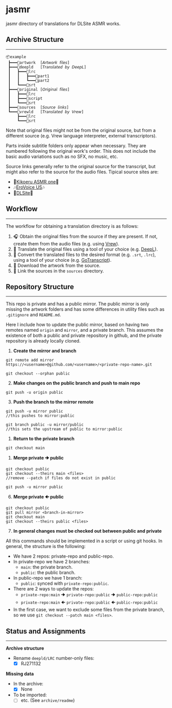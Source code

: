 # jasmr
jasmr directory of translations for DLSite ASMR works.

## Archive Structure
---
```
📦example
 ┣━━━📂artwork  [𝘈𝘳𝘵𝘸𝘰𝘳𝘬 𝘧𝘪𝘭𝘦𝘴]
 ┣━━━📂deepld   [𝘛𝘳𝘢𝘯𝘴𝘭𝘢𝘵𝘦𝘥 𝘣𝘺 𝘋𝘦𝘦𝘱𝘓]
 ┃   ┣━━━📂lrc
 ┃   ┃   ┣━━━📂part1
 ┃   ┃   ┗━━━📂part2
 ┃   ┗━━━📂srt
 ┣━━━📂original [𝘖𝘳𝘪𝘨𝘪𝘯𝘢𝘭 𝘧𝘪𝘭𝘦𝘴]
 ┃   ┣━━━📂lrc
 ┃   ┣━━━📂script
 ┃   ┗━━━📂srt
 ┣━━━📂sources  [𝘚𝘰𝘶𝘳𝘤𝘦 𝘭𝘪𝘯𝘬𝘴]
 ┗━━━📂vrewld   [𝘛𝘳𝘢𝘯𝘴𝘭𝘢𝘵𝘦𝘥 𝘣𝘺 𝘝𝘳𝘦𝘸]
     ┣━━━📂lrc
     ┗━━━📂srt
```
Note that original files might not be from the original source, but from a different source (e.g. Vrew language interpreter, external transcriptors).

Parts inside subtitle folders only appear when necessary.
They are numbered following the original work's order.
This does not include the basic audio variations such as no SFX, no music, etc.

Source links generally refer to the original source for the transcript, but might also refer to the source for the audio files.
Tipical source sites are:
- 💞[Kikoeru ASMR one](https://www.asmr.one/works)💞
- 🎶[EroVoice US](https://dl.erovoice.us/)🎶
- 🌺[DLSite](https://www.dlsite.com/)🌺

## Workflow
---
The workflow for obtaining a translation directory is as follows:
1. 🎧 Obtain the original files from the source if they are present. If not, create them from the audio files (e.g. using [Vrew](https://vrew.voyagerx.com/)).
2. 💬 Translate the original files using a tool of your choice (e.g. [DeepL](https://www.deepl.com/translator)).
3. 📝 Convert the translated files to the desired format (e.g. `.srt`, `.lrc`), using a tool of your choice (e.g. [GoTranscript](https://gotranscript.com/subtitle-converter)).
4. 🎨 Download the artwork from the source.
5. 🔖 Link the sources in the `sources` directory.

## Repository Structure
---
This repo is private and has a public mirror.
The public mirror is only missing the artwork folders and has some differences in utility files such as `.gitignore` and `README.md`.

Here I include how to update the public mirror, based on having two remotes named `origin` and `mirror`, and a private branch.
This assumes the existence of both a public and private repository in github, and the private repository is already locally cloned.

1. **Create the mirror and branch** 
```
git remote add mirror https://<username>@github.com/<username>/<private-repo-name>.git

git checkout --orphan public
```
2. **Make changes on the public branch and push to main repo**
```
git push -u origin public
```
3. **Push the branch to the mirror remote**
```
git push -u mirror public
//this pushes to mirror:public

git branch public -u mirror/public
//this sets the upstream of public to mirror:public
```
1. **Return to the private branch**
```
git checkout main
```
1. **Merge private 🠊 public**
```
git checkout public
git checkout --theirs main <files> 
//remove --patch if files do not exist in public

git push -u mirror public
```
6. **Merge private 🠈 public**
```
git checkout public
git pull mirror <branch-in-mirror>
git checkout main
git checkout --theirs public <files>
```
7. **In general changes must be checked out between public and private**

All this commands should be implemented in a script or using git hooks.
In general, the structure is the following:
* We have 2 repos: private-repo and public-repo.
* In private-repo we have 2 branches:
    * `main`: the private branch.
    * `public`: the public branch.
* In public-repo we have 1 branch:
    * `public`: synced with `private-repo:public`.
* There are 2 ways to update the repos:
    * `private-repo:main` 🠊 `private-repo:public` 🠊 `public-repo:public`
    * `private-repo:main` 🠈 `private-repo:public` 🠈 `public-repo:public`
* In the first case, we want to exclude some files from the private branch, so we use `git checkout --patch main <files>`.

## Status and Assignments
---
**Archive structure**
* Rename `deepld/LRC` number-only files:
    - [x] RJ271132

**Missing data**
* In the archive:
    - [x] None
* To be imported:
    - [ ] etc. (See `archive/readme`)
